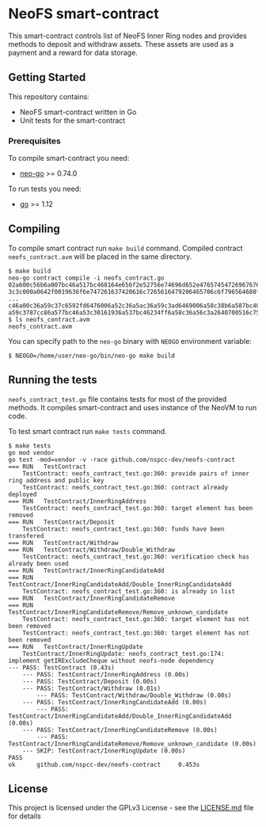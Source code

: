 # NeoFS smart-contract
 
This smart-contract controls list of NeoFS Inner Ring nodes and provides
methods to deposit and withdraw assets. These assets are used as a payment and 
a reward for data storage. 

 
## Getting Started

This repository contains:

-   NeoFS smart-contract written in Go
-   Unit tests for the smart-contract

### Prerequisites

To compile smart-contract you need:

-   [neo-go](https://github.com/nspcc-dev/neo-go) >= 0.74.0


To run tests you need:

-   [go](https://golang.org/dl/) >= 1.12

## Compiling

To compile smart contract run `make build` command. Compiled contract
`neofs_contract.avm` will be placed in the same directory.

```
$ make build                                                                                                                                                
neo-go contract compile -i neofs_contract.go                                                                                                                                                                              
02a600c56b6a007bc46a517bc468164e656f2e52756e74696d652e476574547269676765726165880d9e640700006c756668164e656f2e53746f726167652e476574436f6e74657874616a527bc46a00c376064465706c6f798764c7016a52c30d496e6e657252696e674c6973747c657c0d6a537bc46a5
3c3c000a0642f0019636f6e747261637420616c7265616479206465706c6f796564680f4e656f2e52756e74696d652e4c6f67f06a51c3c06a547bc46a54c35297009e6448003270726f76696465207061697273206f6620696e6e65722072696e67206164647265737320616e64207075626c6963206b65
...
c46a00c36a59c37c6592fd6476006a52c36a5ac36a59c3ad6469006a58c38b6a587bc4006a5b7bc46a5bc36a57c3c09f6444006a57c36a5bc3c36a59c387642b00156475706c6963617465207075626c6963206b657973680f4e656f2e52756e74696d652e4c6f67f06a5bc38b6a5b7bc462b7ff6a57c36
a59c3787cc86a577bc46a53c30161936a537bc46234ff6a58c36a56c3a2640700516c75661e6e6f7420656e6f756768207665726966696564207369676e617475726573680f4e656f2e52756e74696d652e4c6f6761006c7566
$ ls neofs_contract.avm 
neofs_contract.avm
```

You can specify path to the `neo-go` binary with `NEOGO` environment variable:

```
$ NEOGO=/home/user/neo-go/bin/neo-go make build
```

## Running the tests

`neofs_contract_test.go` file contains tests for most of the provided methods.
It compiles smart-contract and uses instance of the NeoVM to run 
code. 

To test smart contract run `make tests` command.

```
$ make tests 
go mod vendor
go test -mod=vendor -v -race github.com/nspcc-dev/neofs-contract
=== RUN   TestContract
    TestContract: neofs_contract_test.go:360: provide pairs of inner ring address and public key
    TestContract: neofs_contract_test.go:360: contract already deployed
=== RUN   TestContract/InnerRingAddress
    TestContract: neofs_contract_test.go:360: target element has been removed
=== RUN   TestContract/Deposit
    TestContract: neofs_contract_test.go:360: funds have been transfered
=== RUN   TestContract/Withdraw
=== RUN   TestContract/Withdraw/Double_Withdraw
    TestContract: neofs_contract_test.go:360: verification check has already been used
=== RUN   TestContract/InnerRingCandidateAdd
=== RUN   TestContract/InnerRingCandidateAdd/Double_InnerRingCandidateAdd
    TestContract: neofs_contract_test.go:360: is already in list
=== RUN   TestContract/InnerRingCandidateRemove
=== RUN   TestContract/InnerRingCandidateRemove/Remove_unknown_candidate
    TestContract: neofs_contract_test.go:360: target element has not been removed
    TestContract: neofs_contract_test.go:360: target element has not been removed
=== RUN   TestContract/InnerRingUpdate
    TestContract/InnerRingUpdate: neofs_contract_test.go:174: implement getIRExcludeCheque without neofs-node dependency
--- PASS: TestContract (0.43s)
    --- PASS: TestContract/InnerRingAddress (0.00s)
    --- PASS: TestContract/Deposit (0.00s)
    --- PASS: TestContract/Withdraw (0.01s)
        --- PASS: TestContract/Withdraw/Double_Withdraw (0.00s)
    --- PASS: TestContract/InnerRingCandidateAdd (0.00s)
        --- PASS: TestContract/InnerRingCandidateAdd/Double_InnerRingCandidateAdd (0.00s)
    --- PASS: TestContract/InnerRingCandidateRemove (0.00s)
        --- PASS: TestContract/InnerRingCandidateRemove/Remove_unknown_candidate (0.00s)
    --- SKIP: TestContract/InnerRingUpdate (0.00s)
PASS
ok      github.com/nspcc-dev/neofs-contract     0.453s
```

## License

This project is licensed under the GPLv3 License - see the 
[LICENSE.md](LICENSE.md) file for details
